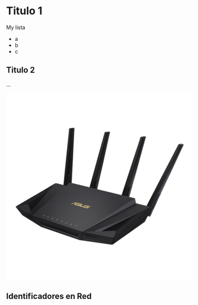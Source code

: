 # Titulo 1

My lista
- a
- b 
- c 

## Titulo 2
...

![Router](resources/router_switch.png)

## Identificadores en Red